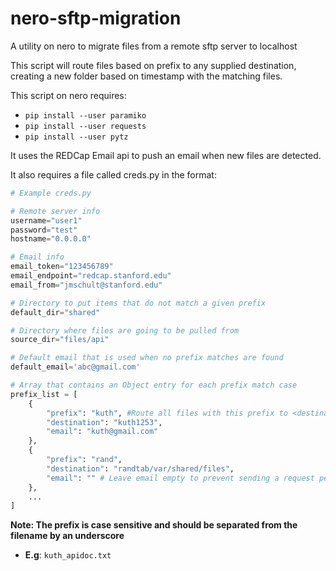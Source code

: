 # nero-sftp-migration
A utility on nero to migrate files from a remote sftp server to localhost

This script will route files based on prefix to any supplied destination, creating a new folder based on timestamp with the matching files.

This script on nero requires:

- `pip install --user paramiko`
- `pip install --user requests`
- `pip install --user pytz`

It uses the REDCap Email api to push an email when new files are detected.

It also requires a file called creds.py in the format:
```python
# Example creds.py

# Remote server info
username="user1" 
password="test"
hostname="0.0.0.0"

# Email info
email_token="123456789"
email_endpoint="redcap.stanford.edu"
email_from="jmschult@stanford.edu"

# Directory to put items that do not match a given prefix
default_dir="shared" 

# Directory where files are going to be pulled from
source_dir="files/api"

# Default email that is used when no prefix matches are found
default_email='abc@gmail.com'

# Array that contains an Object entry for each prefix match case
prefix_list = [
    {
        "prefix": "kuth", #Route all files with this prefix to <destination>
        "destination": "kuth1253",
        "email": "kuth@gmail.com"
    },
    {
        "prefix": "rand",
        "destination": "randtab/var/shared/files",
        "email": "" # Leave email empty to prevent sending a request per check
    },
    ...
]
```
**Note: The prefix is case sensitive and should be separated from the filename by an underscore**
 - **E.g**: `kuth_apidoc.txt`


